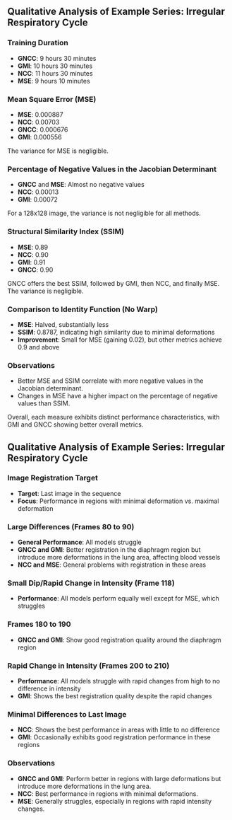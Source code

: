 ## Qualitative Analysis of Example Series: Irregular Respiratory Cycle

### Training Duration
- **GNCC**: 9 hours 30 minutes
- **GMI**: 10 hours 30 minutes
- **NCC**: 11 hours 30 minutes
- **MSE**: 9 hours 10 minutes

### Mean Square Error (MSE)
- **MSE**: 0.000887
- **NCC**: 0.00703
- **GNCC**: 0.000676
- **GMI**: 0.000556

The variance for MSE is negligible.

### Percentage of Negative Values in the Jacobian Determinant
- **GNCC** and **MSE**: Almost no negative values
- **NCC**: 0.00013
- **GMI**: 0.00072

For a 128x128 image, the variance is not negligible for all methods.

### Structural Similarity Index (SSIM)
- **MSE**: 0.89
- **NCC**: 0.90
- **GMI**: 0.91
- **GNCC**: 0.90

GNCC offers the best SSIM, followed by GMI, then NCC, and finally MSE. The variance is negligible.

### Comparison to Identity Function (No Warp)
- **MSE**: Halved, substantially less
- **SSIM**: 0.8787, indicating high similarity due to minimal deformations
- **Improvement**: Small for MSE (gaining 0.02), but other metrics achieve 0.9 and above

### Observations
- Better MSE and SSIM correlate with more negative values in the Jacobian determinant.
- Changes in MSE have a higher impact on the percentage of negative values than SSIM.

Overall, each measure exhibits distinct performance characteristics, with GMI and GNCC showing better overall metrics.

## Qualitative Analysis of Example Series: Irregular Respiratory Cycle

### Image Registration Target
- **Target**: Last image in the sequence
- **Focus**: Performance in regions with minimal deformation vs. maximal deformation

### Large Differences (Frames 80 to 90)
- **General Performance**: All models struggle
- **GNCC and GMI**: Better registration in the diaphragm region but introduce more deformations in the lung area, affecting blood vessels
- **NCC and MSE**: General problems with registration in these areas

### Small Dip/Rapid Change in Intensity (Frame 118)
- **Performance**: All models perform equally well except for MSE, which struggles

### Frames 180 to 190
- **GNCC and GMI**: Show good registration quality around the diaphragm region

### Rapid Change in Intensity (Frames 200 to 210)
- **Performance**: All models struggle with rapid changes from high to no difference in intensity
- **GMI**: Shows the best registration quality despite the rapid changes

### Minimal Differences to Last Image
- **NCC**: Shows the best performance in areas with little to no difference
- **GMI**: Occasionally exhibits good registration performance in these regions

### Observations
- **GNCC and GMI**: Perform better in regions with large deformations but introduce more deformations in the lung area.
- **NCC**: Best performance in regions with minimal deformations.
- **MSE**: Generally struggles, especially in regions with rapid intensity changes.
